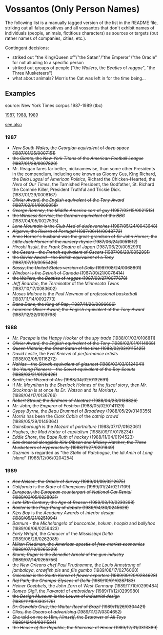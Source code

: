 
# Vossantos (Only Person Names)

The following list is a manually tagged version of the list in the README file, striking out all false positives and all vossantos that don't exhibit names of individuals (people, animals, fictitious characters) as sources or targets (but rather names of companies, cities, etc.).

Contingent decisions:

* striked out "the King/Queen of"/"the Satan"/"the Emperor"/"the Oracle" for not alluding to a specific person
* striked out groups of people ("the *Wailers*, the *Beatles* of *reggae*", "the Three Musketeers")
* what about animals? Morris the Cat was left in for the time being…

## Examples

source: New York Times corpus 1987-1989 (tbc)

[1987](#1987), [1988](#1988), [1989](#1989)

[see also](notes.org)

### 1987

- <strike>*New South Wales*, the *Georgian equivalent* of *deep space* (1987/01/25/0007151)</strike>
- <strike>the *Giants*, the *New York Titans* of the *American Football League* (1987/01/28/0007820)</strike>
- Mr. Reagan fares far better, nicknamewise, than some other Presidents in the compendium, including one known as Gloomy Gus, King Richard, the *Bela Lugosi* of *American Politics*, Richard the Chicken-Hearted, the *Nero* of *Our Times*, the Tarnished President, the Godfather, St. Richard the Commie Killer, President Truthful and Trickie Dick. (1987/01/29/0008167)
- <strike>*Olivier Award*, the *English equivalent* of the *Tony Award* (1987/02/01/0009058)</strike>
- <strike>*George Romney*, the *Middle America sort* of *guy* (1987/03/15/0021513)</strike>
- <strike>the *Wireless Service*, the *German equivalent* of the *BBC* (1987/04/05/0027535)</strike>
- <strike>*Lone Mountain* is the *Club Med* of *dude ranches* (1987/05/24/0043648)</strike>
- <strike>*Algarve*, the *Riviera* of *Portugal* (1987/06/14/0048773)</strike>
- <strike>Anne Horner's husband was the great-grandson of *Sir John Horner*, the *Little Jack Horner* of the *nursery rhyme* (1987/06/24/0051512)</strike>
- *Hiroshi Itsuki*, the *Frank Sinatra* of *Japan* (1987/06/29/0052991)
- <strike>the *Cesars* - the *French equivalent* of *Oscars* (1987/06/29/0052991)</strike>
- <strike>the *Olivier Award* - the *British equivalent* of a *Tony* (1987/07/10/0055426)</strike>
- <strike>*Sassy*, the *United States version* of *Dolly* (1987/08/24/0068801)</strike>
- <strike>*Windsor* is the *Detroit* of *Canada* (1987/09/21/0076414)</strike>
- <strike>the *Wailers*, the *Beatles* of *reggae* (1987/09/27/0077678)</strike>
- *Jeff Reardon*, the *Terminator* of the *Minnesota Twins* (1987/10/17/0083602)
- *Moses Malone* is the *Paul Newman* of *professional basketball* (1987/11/14/0092773)
- <strike>*Dana Dane*, the *King* of *Rap*, (1987/11/26/0096606)</strike>
- <strike>*Laurence Olivier Award*, the *English equivalent* of the *Tony Award* (1987/12/22/0103798)</strike>

### 1988

- *Mr. Pacepa* is the *Happy Hooker* of the *spy trade* (1988/01/03/0106811)
- <strike>*Olivier Award*, the *English equivalent* of the *Tony* (1988/02/01/0114868)</strike>
- <strike>*Queen Victoria*, the *Great Satan* of the *time* (1988/02/03/0115425)</strike>
- *David Leslie*, the *Evel Knievel* of *performance artists* (1988/02/05/0116272)
- <strike>*Nahlas* - the *Slovak equivalent* of *glasnost* (1988/03/03/0124041)</strike>
- <strike>the *Young Pioneers* - the *Soviet equivalent* of the *Boy Scouts* (1988/03/21/0129426)</strike>
- <strike>*Smith*, the *Wizard* of *Ahs* (1988/04/02/0132691)</strike>
- If *Mr. Moynihan* is the *Sherlock Holmes* of the *fiscal story*, then *Mr. Stockman* is at once *its Dr. Watson* and *its Moriarty*. (1988/04/17/0136766)
- <strike>*Robert Stroud*, the *Birdman* of *Alcatraz* (1988/04/23/0138826)</strike>
- <strike>*Mr. John*, the *Emperor* of *Fashion* (1988/05/02/0141129)</strike>
- *Gypsy Byrne*, the *Beau Brummel* of *Broadway* (1988/05/29/0149355)
- *Morris* has been the *Clark Cable* of the *catnip crowd* (1988/05/29/0149364)
- *Gainsborough* is the *Mozart* of *portraiture* (1988/07/17/0162061)
- *Hughes*, the *Mad Hatter* of *capitalism* (1988/09/11/0178234)
- *Eddie Shore*, the *Babe Ruth* of *hockey* (1988/11/04/0194523)
- <strike>*Sax* dressed alongside *Kirk Gibson* and *Mickey Hatcher*, the *Three Musketeers* of *Hyperactivity* (1988/11/27/0201849)</strike>
- *Guzman* is regarded as "the *Stalin* of *Patchogue*, the *Idi Amin* of *Long Island*" (1988/12/06/0204254)

### 1989

- <strike>*Ace Nelson*, the *Oracle* of *Survay* (1989/01/09/0212675)</strike>
- <strike>*California* is the *State* of *Champions* (1989/01/24/0217109)</strike>
- <strike>*Europcar*, the *European counterpart* of *National Car Rental* (1989/03/05/0228921)</strike>
- <strike>*Late 18th Century*, the *Age* of *Reason* (1989/03/10/0230298)</strike>
- <strike>*Banter* is the *Ping-Pong* of *debate* (1989/04/30/0245628)</strike>
- <strike>*Kips Bay* is the *Academy Awards* of *interior design* (1989/05/21/0251994)</strike>
- *Barnum* - the *Michelangelo* of *buncombe*, *hokum*, *hoopla* and *ballyhoo* (1989/06/06/0256423)
- *Early Wright*, the *Chaucer* of the *Mississippi Delta* (1989/06/28/0262085)
- <strike>*Milton Friedman*, the *American apostle* of *free-market economics* (1989/07/12/0265229)</strike>
- <strike>*Sturm, Ruger* is the *Benedict Arnold* of the *gun industry* (1989/07/14/0265756)</strike>
- the *New Orleans chef Paul Prudhomme*, the *Louis Armstrong* of *jambalaya*, *crawfish pie* and *file gumbo*  (1989/08/17/0276060)
- <strike>*Colombia* is the *South Korea* of *flower exporters* (1989/09/20/0284628)</strike>
- <strike>*Raj Path*, the *Champs-Elysees* of *Delhi* (1989/10/01/0287183)</strike>
- *Heiner Goebbels*, the *John Zorn* of *West Germany* (1989/11/10/0299484)
- *Romeo Gigli*, the *Pavarotti* of *embroidery* (1989/11/12/0299980)
- <strike>the *Design Museum* is the *Louvre* of *industrial design* (1989/11/19/0302179)</strike>
- <strike>*Dr. Oswaldo Cruz*, the *Walter Reed* of *Brazil* (1989/11/26/0304421)</strike>
- <strike>*Clios*, the *Oscars* of *advertising* (1989/11/27/0304652)</strike>
- <strike>She told on me to Him, *Himself*, the *Bestower* of *All Toys* (1989/12/24/0311534)</strike>
- <strike>the *House of the Republic*, the *Staircase* of *Honor* (1989/12/31/0313389)</strike>
